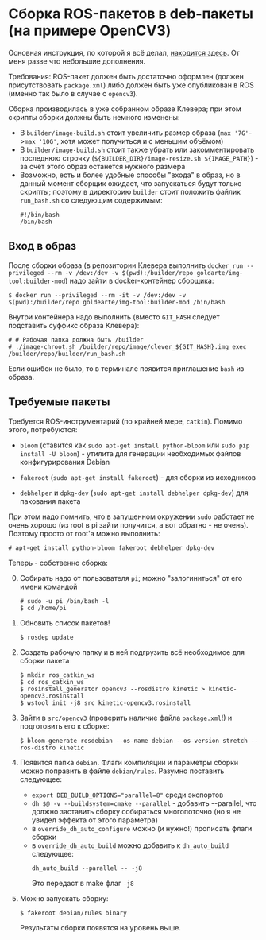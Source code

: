 # Сборка ROS-пакетов в deb-пакеты (на примере OpenCV3)

Основная инструкция, по которой я всё делал, [находится здесь](https://gist.github.com/awesomebytes/196eab972a94dd8fcdd69adfe3bd1152). От меня разве что небольшие дополнения.

Требования: ROS-пакет должен быть достаточно оформлен (должен присутствовать ```package.xml```) либо должен быть уже опубликован в ROS (именно так было в случае с ```opencv3```).

Сборка производилась в уже собранном образе Клевера; при этом скрипты сборки должны быть немного изменены:

 - В ```builder/image-build.sh``` стоит увеличить размер образа (```max '7G'```->```max '10G'```, хотя может получиться и с меньшим объёмом)
- В ```builder/image-build.sh``` стоит также убрать или закомментировать последнюю строчку (```${BUILDER_DIR}/image-resize.sh ${IMAGE_PATH}```) - за счёт этого образ останется нужного размера
- Возможно, есть и более удобные способы "входа" в образ, но в данный момент сборщик ожидает, что запускаться будут только скрипты; поэтому в директорию ```builder``` стоит положить файлик ```run_bash.sh``` со следующим содержимым:
    ```
    #!/bin/bash
    /bin/bash
    ```

## Вход в образ

После сборки образа (в репозитории Клевера выполнить ```docker run --privileged --rm -v /dev:/dev -v $(pwd):/builder/repo goldarte/img-tool:builder-mod```) надо зайти в docker-контейнер сборщика:

```
$ docker run --privileged --rm -it -v /dev:/dev -v $(pwd):/builder/repo goldearte/img-tool:builder-mod /bin/bash
```

Внутри контейнера надо выполнить (вместо ```GIT_HASH``` следует подставить суффикс образа Клевера):

```
# # Рабочая папка должна быть /builder
# ./image-chroot.sh /builder/repo/image/clever_${GIT_HASH}.img exec /builder/repo/builder/run_bash.sh 
```

Если ошибок не было, то в терминале появится приглашение ```bash``` из образа.

## Требуемые пакеты

Требуется ROS-инструментарий (по крайней мере, ```catkin```). Помимо этого, потребуются:

 - ```bloom``` (ставится как ```sudo apt-get install python-bloom``` или ```sudo pip install -U bloom```) - утилита для генерации необходимых файлов конфигурирования Debian

 - ```fakeroot``` (```sudo apt-get install fakeroot```) - для сборки из исходников

 - ```debhelper``` и ```dpkg-dev``` (```sudo apt-get install debhelper dpkg-dev```) для пакования пакета

При этом надо помнить, что в запущенном окружении ```sudo``` работает не очень хорошо (из root в pi зайти получится, а вот обратно - не очень). Поэтому просто от root'а можно выполнить:

```
# apt-get install python-bloom fakeroot debhelper dpkg-dev
```

Теперь - собственно сборка:

0. Собирать надо от пользователя ```pi```; можно "залогиниться" от его имени командой

    ```
    # sudo -u pi /bin/bash -l
    $ cd /home/pi
    ```

1. Обновить список пакетов!

    ```
    $ rosdep update
    ```

2. Создать рабочую папку и в ней подгрузить всё необходимое для сборки пакета

    ```
    $ mkdir ros_catkin_ws
    $ cd ros_catkin_ws
    $ rosinstall_generator opencv3 --rosdistro kinetic > kinetic-opencv3.rosinstall
    $ wstool init -j8 src kinetic-opencv3.rosinstall
    ```

3. Зайти в ```src/opencv3``` (проверить наличие файла ```package.xml```!) и подготовить его к сборке:
   
    ```
    $ bloom-generate rosdebian --os-name debian --os-version stretch --ros-distro kinetic
    ```

4. Появится папка ```debian```. Флаги компиляции и параметры сборки можно поправить в файле ```debian/rules```. Разумно поставить следующее:

   - ```export DEB_BUILD_OPTIONS="parallel=8"``` среди экспортов
   - ```dh $@ -v --buildsystem=cmake --parallel``` - добавить --parallel, что должно заставить сборку собираться многопоточно (но я не увидел эффекта от этого параметра)
   - в ```override_dh_auto_configure``` можно (и нужно!) прописать флаги сборки
   - в ```override_dh_auto_build``` можно добавить к ```dh_auto_build``` следующее:
       ```
       dh_auto_build --parallel -- -j8
       ```
     Это передаст в make флаг ```-j8```

5. Можно запускать сборку:
    
    ```
    $ fakeroot debian/rules binary

    ```

   Результаты сборки появятся на уровень выше.
